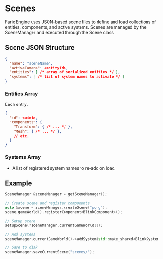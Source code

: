 # Scenes

Farix Engine uses JSON-based scene files to define and load collections of entities, components, and active systems. Scenes are managed by the SceneManager and executed through the Scene class.

## Scene JSON Structure

```json
{
  "name": "sceneName",
  "activeCamera": <entityId>,
  "entities": [ /* array of serialized entities */ ],
  "systems": [ /* list of system names to activate */ ]
}
```
### Entities Array
Each entry:
```json
{
  "id": <uint>,
  "components": {
    "Transform": { /* ... */ },
    "Mesh": { /* ... */ },
    // etc.
  }
}
```
### Systems Array
- A list of registered system names to re‑add on load.

## Example
```cpp
SceneManager &sceneManager = getSceneManager();

// Create scene and register components
auto &scene = sceneManager.createScene("pong");
scene.gameWorld().registerComponent<BlinkComponent>();

// Setup scene
setupScene(*sceneManager.currentGameWorld());

// Add systems
sceneManager.currentGameWorld()->addSystem(std::make_shared<BlinkSystem>());

// Save to disk
sceneManager.saveCurrentScene("scenes/");
```
